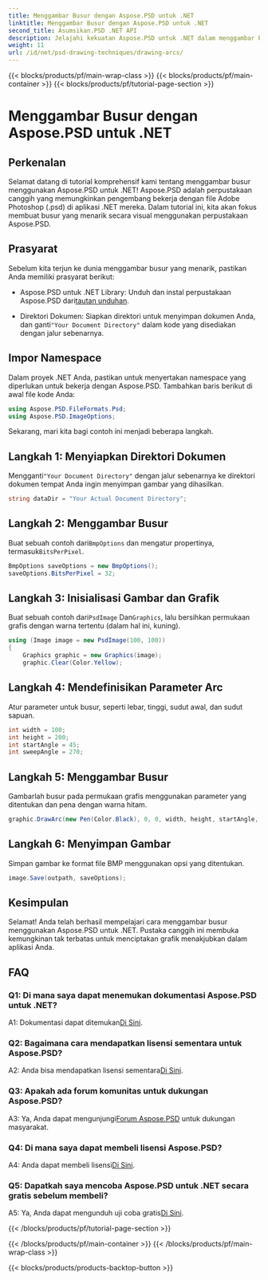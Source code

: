 ```yaml
---
title: Menggambar Busur dengan Aspose.PSD untuk .NET
linktitle: Menggambar Busur dengan Aspose.PSD untuk .NET
second_title: Asumsikan.PSD .NET API
description: Jelajahi kekuatan Aspose.PSD untuk .NET dalam menggambar busur dengan mudah. Ikuti tutorial langkah demi langkah kami untuk mendapatkan grafik menakjubkan di aplikasi Anda.
weight: 11
url: /id/net/psd-drawing-techniques/drawing-arcs/
---
```


{{< blocks/products/pf/main-wrap-class >}}
{{< blocks/products/pf/main-container >}}
{{< blocks/products/pf/tutorial-page-section >}}

# Menggambar Busur dengan Aspose.PSD untuk .NET

## Perkenalan

Selamat datang di tutorial komprehensif kami tentang menggambar busur menggunakan Aspose.PSD untuk .NET! Aspose.PSD adalah perpustakaan canggih yang memungkinkan pengembang bekerja dengan file Adobe Photoshop (.psd) di aplikasi .NET mereka. Dalam tutorial ini, kita akan fokus membuat busur yang menarik secara visual menggunakan perpustakaan Aspose.PSD.

## Prasyarat

Sebelum kita terjun ke dunia menggambar busur yang menarik, pastikan Anda memiliki prasyarat berikut:

- Aspose.PSD untuk .NET Library: Unduh dan instal perpustakaan Aspose.PSD dari[tautan unduhan](https://releases.aspose.com/psd/net/).

-  Direktori Dokumen: Siapkan direktori untuk menyimpan dokumen Anda, dan ganti`"Your Document Directory"` dalam kode yang disediakan dengan jalur sebenarnya.

## Impor Namespace

Dalam proyek .NET Anda, pastikan untuk menyertakan namespace yang diperlukan untuk bekerja dengan Aspose.PSD. Tambahkan baris berikut di awal file kode Anda:

```csharp
using Aspose.PSD.FileFormats.Psd;
using Aspose.PSD.ImageOptions;
```

Sekarang, mari kita bagi contoh ini menjadi beberapa langkah.

## Langkah 1: Menyiapkan Direktori Dokumen

 Mengganti`"Your Document Directory"` dengan jalur sebenarnya ke direktori dokumen tempat Anda ingin menyimpan gambar yang dihasilkan.

```csharp
string dataDir = "Your Actual Document Directory";
```

## Langkah 2: Menggambar Busur

 Buat sebuah contoh dari`BmpOptions` dan mengatur propertinya, termasuk`BitsPerPixel`.

```csharp
BmpOptions saveOptions = new BmpOptions();
saveOptions.BitsPerPixel = 32;
```

## Langkah 3: Inisialisasi Gambar dan Grafik

 Buat sebuah contoh dari`PsdImage` Dan`Graphics`, lalu bersihkan permukaan grafis dengan warna tertentu (dalam hal ini, kuning).

```csharp
using (Image image = new PsdImage(100, 100))
{
    Graphics graphic = new Graphics(image);
    graphic.Clear(Color.Yellow);
```

## Langkah 4: Mendefinisikan Parameter Arc

Atur parameter untuk busur, seperti lebar, tinggi, sudut awal, dan sudut sapuan.

```csharp
int width = 100;
int height = 200;
int startAngle = 45;
int sweepAngle = 270;
```

## Langkah 5: Menggambar Busur

Gambarlah busur pada permukaan grafis menggunakan parameter yang ditentukan dan pena dengan warna hitam.

```csharp
graphic.DrawArc(new Pen(Color.Black), 0, 0, width, height, startAngle, sweepAngle);
```

## Langkah 6: Menyimpan Gambar

Simpan gambar ke format file BMP menggunakan opsi yang ditentukan.

```csharp
image.Save(outpath, saveOptions);
```

## Kesimpulan

Selamat! Anda telah berhasil mempelajari cara menggambar busur menggunakan Aspose.PSD untuk .NET. Pustaka canggih ini membuka kemungkinan tak terbatas untuk menciptakan grafik menakjubkan dalam aplikasi Anda.

## FAQ

### Q1: Di mana saya dapat menemukan dokumentasi Aspose.PSD untuk .NET?

 A1: Dokumentasi dapat ditemukan[Di Sini](https://reference.aspose.com/psd/net/).

### Q2: Bagaimana cara mendapatkan lisensi sementara untuk Aspose.PSD?

 A2: Anda bisa mendapatkan lisensi sementara[Di Sini](https://purchase.aspose.com/temporary-license/).

### Q3: Apakah ada forum komunitas untuk dukungan Aspose.PSD?

 A3: Ya, Anda dapat mengunjungi[Forum Aspose.PSD](https://forum.aspose.com/c/psd/34) untuk dukungan masyarakat.

### Q4: Di mana saya dapat membeli lisensi Aspose.PSD?

 A4: Anda dapat membeli lisensi[Di Sini](https://purchase.aspose.com/buy).

### Q5: Dapatkah saya mencoba Aspose.PSD untuk .NET secara gratis sebelum membeli?

 A5: Ya, Anda dapat mengunduh uji coba gratis[Di Sini](https://releases.aspose.com/).

{{< /blocks/products/pf/tutorial-page-section >}}

{{< /blocks/products/pf/main-container >}}
{{< /blocks/products/pf/main-wrap-class >}}

{{< blocks/products/products-backtop-button >}}
